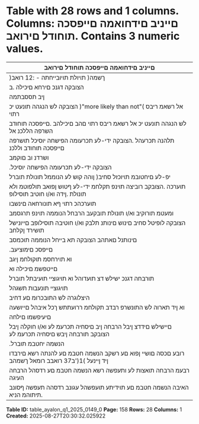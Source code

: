 # Table with 28 rows and 1 columns. Columns: םייניב םידחואמה םייפסכה תוחודל םירואב. Contains 3 numeric values.

| םייניב םידחואמה םייפסכה תוחודל םירואב |
|---|
| )ךשמה( תויולת תויובייחתה - :12 רואב |
| הצובקה דגנכ םירחא םיכילה .ב |
| ןיב תססבתמה | הלהנהה תכרעהל | םהב רשא םיכילהב .הצובקה דגנכ םיפסונ םירחאו םייטפשמ םיכילה םיראותמ ןלהל |
| הצובקה לש הנגהה תונעט יכ )"more likely than not"( אל רשאמ ריבס רתוי | הלבקש תויטפשמ תעד תווח לע רתיה |
| לש הנגהה תונעט יכ אל רשאמ ריבס רתוי םהב םיכילהב .םייפסכה תוחודב השרפה הללכנ אל | החדי ךילההו הנלבקתת |
| תלהנה תכרעהל .הצובקה ידי-לע תכרעומה הפישחה יוסיכל תושרפה םייפסכה תוחודב וללכנ | וחדיי | ןקלח וא ןלוכ | הצובקה |
| ושרדנ וב םוקמב | תותואנ תושרפה םייפסכה תוחודב וללכנ | הלביקש תויטפשמ תעד תווח לע רתיה ןיב תססבתמה | הצובקה |
| .הצובקה ידי-לע תכרעומה הפישחה יוסיכל | תושרפה |
| יפ-לע םיחטובמ תויוכזל סחיב( ןוהה קוש לע הנוממל תונולת תוברל | תונולת | ןמזל ןמזמ | תושגומ הצובקה דגנ .1 |
| תוערכה .הצובקב רוביצה תוינפ תקלחמ ידי-לע ףטוש ןפואב תולפוטמ ולא תונולת .ןידה וא/ו חוטיב תוסילופ |
| תוערכהכ רתוי ףא תונורחאה םינשבו | םיתיעל תונתינ | הערכה ןהב הנתינש לככו םא | ולא תונולתב הנוממה |
| ומעטמ תורוקיב וא/ו תונולת תובקעב הרבחל הנוממה תוינפ תרגסמב | ןכ ומכ .םיחטובמ תצובקל סחיב תויבחור |
| הצובקה לופיטל סחיב םינוש םינותנ תלבק וא/ו חוטיבה תוסילופב םייונישל תושירד ןקלחב | רתיה ןיב | ולעוה |
| םינותנל םאתהב הצובקה תא בייחל הנוממה תוכמסב | ןכ ומכ .תורחא תויחנה וא/ו רבעב חוטיבה תוסילופב |
| .םייפסכ םימוציעב | רתיה ןיב | רומאכ ויתוינפ תובקעב וילא ורבעוי וא/ו ורבעוהש |
| וא תוירחסמ תוקולחמ ןיגב | ןתמכל וא ןכירעהל ןתינ אל הז בלשב רשא תוילאיצנטופ תופישח תומייק תעל תעמ |
| םייטפשמ םיכילה וא | םימיוסמ םיניינעב תורזגנו תויגוציי תונעבות תוברל | תועיבת שיגהל הנווכ רבדב תוארתה |
| תורבחה דגנכ ישילש דצ תועדוהל וא תויגוציי תועיבתל תוברל | תועיבתל דיתעב ולישביו לוכיש תויפיצפס תוינפו |
| תויגוציי תונעבות תשגהל | התמכל וא הכירעהל ןתינ אל הז בלשב רשא | תילאיצנטופ הפישח םג תמייק ןכו הצובקב |
| היצלוגרה לש התובכרומ םע דחיב | תורבחה לש חוטיבה ירצומ לש םתובכרומ לשב הצובקה תורבח דגנכ תופסונ |
| וא ןיד תארוה לש התונשרפ רבדב תקולחמ ררועתתש ךכל איבהל םייושעה | הצובקב תורבחה תוליעפ לע הלחה |
| םיעיפשמו םילחה | םכסהה יפ לע העיבתה בושיי ןפוא וא | םכסה וא ןיד תוארוה לש םושייה ןפוא רבדב וא | םכסה |
| םיישילש םידדצ ןיבל הרבחה ןיב םיסחיה תכרעמ לע וא/ו חוקלה ןיבל הצובקב תורבחה ןיבש םיסחיה תכרעמ לע |
| .הנשמה יחטבמ תוברל |
| רובע םכסה םושיי ןפוא םע רשקב הנשמה חטבמ םע להנתה רשא םירבדו ןיד ןיינעל )1('ב37 רואבב רומאל ךשמהב |
| רבעמ הרבחה תואצות לע ותעפשה רשא הנשמה חטבמ םע רדסהל הרבחה העיגה | חודה דעומל ןוכנ | תומדוק םינש |
| האיבה הנשמה חטבמ םע תוידיתע תועפשהל עגונב רדסהה תעפשה ףסונב .תיתוהמ הניא | ועצובש תושרפהל |

**Table ID:** table_ayalon_q1_2025_0149_0
**Page:** 158
**Rows:** 28
**Columns:** 1
**Created:** 2025-08-27T20:30:32.025922

